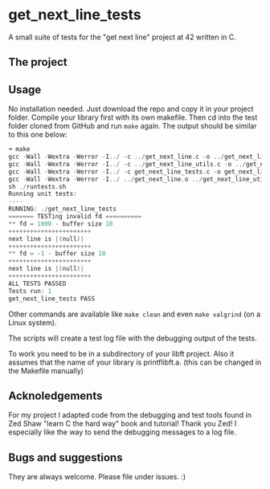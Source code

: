 # get_next_line_tests


A small suite of tests for the "get next line" project at 42 written in C.

## The project


## Usage
No installation needed. 
Just download the repo and copy it in your project folder. Compile your library first with its own makefile. Then cd into the test folder cloned from GitHub and run `make` again. The output should be similar to this one below:

```c
➜ make
gcc -Wall -Wextra -Werror -I../ -c ../get_next_line.c -o ../get_next_line.o
gcc -Wall -Wextra -Werror -I../ -c ../get_next_line_utils.c -o ../get_next_line_utils.o
gcc -Wall -Wextra -Werror -I../ -c get_next_line_tests.c -o get_next_line_tests.o
gcc -Wall -Wextra -Werror -I../ ../get_next_line.o ../get_next_line_utils.o get_next_line_tests.o -o get_next_line_tests
sh ./runtests.sh
Running unit tests:
----
RUNNING: ./get_next_line_tests
======= TESTing invalid fd ==========
** fd = 1000 - buffer size 10
+++++++++++++++++++++++
next line is |(null)|
+++++++++++++++++++++++
** fd = -1 - buffer size 10
+++++++++++++++++++++++
next line is |(null)|
+++++++++++++++++++++++
ALL TESTS PASSED
Tests run: 1
get_next_line_tests PASS

```

Other commands are available like `make clean` and even `make valgrind` (on a Linux system). 

The scripts will create a test log file with the debugging output of the tests. 

To work you need to be in a subdirectory of your libft project.
Also it assumes that the name of your library is printflibft.a. (this can be changed in the Makefile manually)

## Acknoledgements
For my project I adapted code from the debugging and test tools found in Zed Shaw "learn C the hard way" book and tutorial! Thank you Zed! I especially like the way to send the debugging messages to a log file. 

## Bugs and suggestions
They are always welcome. Please file under issues. :)

